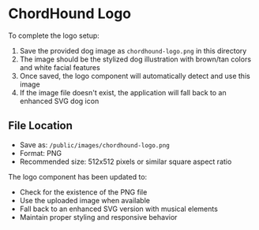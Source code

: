 # ChordHound Logo

To complete the logo setup:

1. Save the provided dog image as `chordhound-logo.png` in this directory
2. The image should be the stylized dog illustration with brown/tan colors and white facial features
3. Once saved, the logo component will automatically detect and use this image
4. If the image file doesn't exist, the application will fall back to an enhanced SVG dog icon

## File Location
- Save as: `/public/images/chordhound-logo.png`
- Format: PNG
- Recommended size: 512x512 pixels or similar square aspect ratio

The logo component has been updated to:
- Check for the existence of the PNG file
- Use the uploaded image when available
- Fall back to an enhanced SVG version with musical elements
- Maintain proper styling and responsive behavior